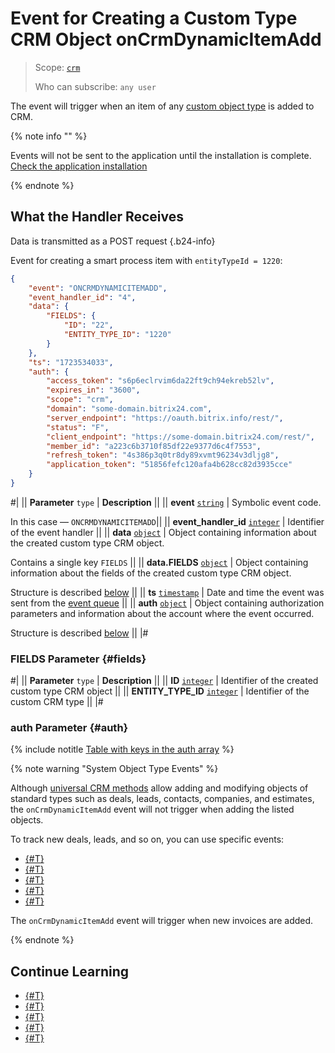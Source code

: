 # Event for Creating a Custom Type CRM Object onCrmDynamicItemAdd

> Scope: [`crm`](../../../scopes/permissions.md)
>
> Who can subscribe: `any user`

The event will trigger when an item of any [custom object type](../user-defined-object-types/index.md) is added to CRM.

{% note info "" %}

Events will not be sent to the application until the installation is complete. [Check the application installation](../../../../settings/app-installation/installation-finish.md)

{% endnote %}

## What the Handler Receives

Data is transmitted as a POST request {.b24-info}

Event for creating a smart process item with `entityTypeId = 1220`:

```json
{
    "event": "ONCRMDYNAMICITEMADD",
    "event_handler_id": "4",
    "data": {
        "FIELDS": {
            "ID": "22",
            "ENTITY_TYPE_ID": "1220"
        }
    },
    "ts": "1723534033",
    "auth": {
        "access_token": "s6p6eclrvim6da22ft9ch94ekreb52lv",
        "expires_in": "3600",
        "scope": "crm",
        "domain": "some-domain.bitrix24.com",
        "server_endpoint": "https://oauth.bitrix.info/rest/",
        "status": "F",
        "client_endpoint": "https://some-domain.bitrix24.com/rest/",
        "member_id": "a223c6b3710f85df22e9377d6c4f7553",
        "refresh_token": "4s386p3q0tr8dy89xvmt96234v3dljg8",
        "application_token": "51856fefc120afa4b628cc82d3935cce"
    }
}
```

#|
|| **Parameter**
`type` | **Description** ||
|| **event**
[`string`][1] | Symbolic event code.

In this case — `ONCRMDYNAMICITEMADD`||
|| **event_handler_id**
[`integer`][1] | Identifier of the event handler ||
|| **data**
[`object`][1] | Object containing information about the created custom type CRM object.

Contains a single key `FIELDS` ||
|| **data.FIELDS**
[`object`][1] | Object containing information about the fields of the created custom type CRM object.

Structure is described [below](#fields) ||
|| **ts**
[`timestamp`][1] | Date and time the event was sent from the [event queue](../../../events/index.md) ||
|| **auth**
[`object`][1] | Object containing authorization parameters and information about the account where the event occurred.

Structure is described [below](#auth) ||
|#

### FIELDS Parameter {#fields}

#|
|| **Parameter**
`type` | **Description** ||
|| **ID**
[`integer`][1] | Identifier of the created custom type CRM object ||
|| **ENTITY_TYPE_ID**
[`integer`][1] | Identifier of the custom CRM type ||
|#

### auth Parameter {#auth}

{% include notitle [Table with keys in the auth array](../../../../_includes/auth-params-in-events.md) %}

{% note warning "System Object Type Events" %}

Although [universal CRM methods](../index.md) allow adding and modifying objects of standard types such as deals, leads, contacts, companies, and estimates, the `onCrmDynamicItemAdd` event will not trigger when adding the listed objects.

To track new deals, leads, and so on, you can use specific events:

- [{#T}](../../deals/events/on-crm-deal-add.md)
- [{#T}](../../leads/events/on-crm-lead-add.md)
- [{#T}](../../contacts/events/on-crm-contact-add.md)
- [{#T}](../../companies/events/on-crm-company-add.md)
- [{#T}](../../quote/events/on-crm-quote-add.md)

The `onCrmDynamicItemAdd` event will trigger when new invoices are added.

{% endnote %}

## Continue Learning

- [{#T}](../../../events/index.md)
- [{#T}](../../../events/event-bind.md)
- [{#T}](index.md)
- [{#T}](on-crm-dynamic-item-update.md)
- [{#T}](on-crm-dynamic-item-delete.md)

[1]: ../../../data-types.md